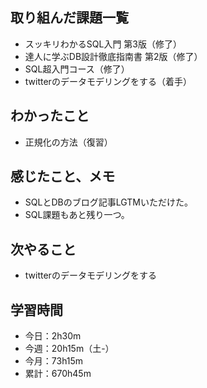## 取り組んだ課題一覧
- スッキリわかるSQL入門 第3版（修了）
- 達人に学ぶDB設計徹底指南書 第2版（修了）
- SQL超入門コース（修了）
- twitterのデータモデリングをする（着手）
## わかったこと
- 正規化の方法（復習）
## 感じたこと、メモ
- SQLとDBのブログ記事LGTMいただけた。
- SQL課題もあと残り一つ。
## 次やること
- twitterのデータモデリングをする
## 学習時間
- 今日：2h30m
- 今週：20h15m（土-）
- 今月：73h15m
- 累計：670h45m